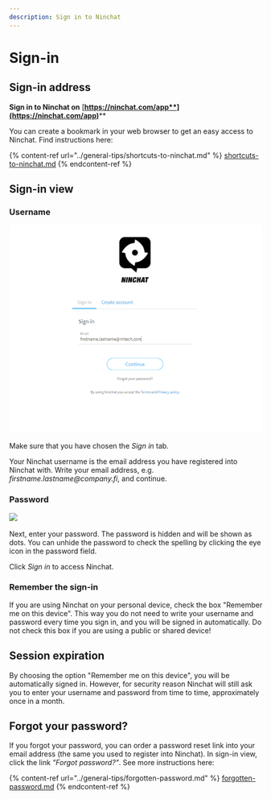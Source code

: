 ```yaml
---
description: Sign in to Ninchat
---
```


# Sign-in

## Sign-in address

**Sign in to Ninchat on** [**https://ninchat.com/app**](https://ninchat.com/app)****

You can create a bookmark in your web browser to get an easy access to Ninchat. Find instructions here:

{% content-ref url="../general-tips/shortcuts-to-ninchat.md" %}
[shortcuts-to-ninchat.md](../general-tips/shortcuts-to-ninchat.md)
{% endcontent-ref %}

## Sign-in view

### Username

![](../.gitbook/assets/SigningIntoNinchat.png)

Make sure that you have chosen the _Sign in_ tab.

Your Ninchat username is the email address you have registered into Ninchat with. Write your email address, e.g. _firstname.lastname@company.fi_, and continue.

### Password

![](../.gitbook/assets/Password\_whenSigningIntoNinchat.jpg)

Next, enter your password. The password is hidden and will be shown as dots. You can unhide the password to check the spelling by clicking the eye icon in the password field.

Click _Sign in_ to access Ninchat.

### Remember the sign-in

If you are using Ninchat on your personal device, check the box "Remember me on this device". This way you do not need to write your username and password every time you sign in, and you will be signed in automatically. Do not check this box if you are using a public or shared device!&#x20;

## Session expiration

By choosing the option "Remember me on this device", you will be automatically signed in. However, for security reason Ninchat will still ask you to enter your username and password from time to time, approximately once in a month.

## Forgot your password?

If you forgot your password, you can order a password reset link into your email address (the same you used to register into Ninchat). In sign-in view, click the link _"Forgot password?"_. See more instructions here:

{% content-ref url="../general-tips/forgotten-password.md" %}
[forgotten-password.md](../general-tips/forgotten-password.md)
{% endcontent-ref %}
